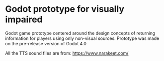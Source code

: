 # Godot prototype for visually impaired
Godot game prototype centered around the design concepts of returning information for players using only non-visual sources.
Prototype was made on the pre-release version of Godot 4.0

All the TTS sound files are from: https://www.narakeet.com/
